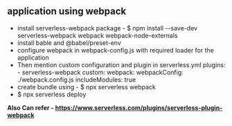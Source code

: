 ## application using webpack
- install serverless-webpack package - $ npm install --save-dev serverless-webpack webpack webpack-node-externals
- install bable and @babel/preset-env
- configure webpack in webpack-config.js with required loader for the application
- Then mention custom configuration and plugin in serverless.yml 
    plugins:
        - serverless-webpack
    custom:
        webpack:
            webpackConfig: ./webpack.config.js
            includeModules: true 
- create bundle using - $ npx serverless webpack
- $ npx serverless deploy

**Also Can refer - https://www.serverless.com/plugins/serverless-plugin-webpack**
